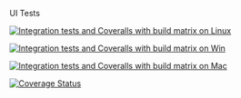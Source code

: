 UI Tests

[![Integration tests and Coveralls with build matrix on Linux](https://github.com/MassimilianoMancini/ui-docker-mongo-example/actions/workflows/linux.yaml/badge.svg)](https://github.com/MassimilianoMancini/ui-docker-mongo-example/actions/workflows/linux.yaml)

[![Integration tests and Coveralls with build matrix on Win](https://github.com/MassimilianoMancini/ui-docker-mongo-example/actions/workflows/windows.yaml/badge.svg)](https://github.com/MassimilianoMancini/ui-docker-mongo-example/actions/workflows/windows.yaml)

[![Integration tests and Coveralls with build matrix on Mac](https://github.com/MassimilianoMancini/ui-docker-mongo-example/actions/workflows/mac.yaml/badge.svg)](https://github.com/MassimilianoMancini/ui-docker-mongo-example/actions/workflows/mac.yaml)

[![Coverage Status](https://coveralls.io/repos/github/MassimilianoMancini/ui-docker-mongo-example/badge.svg?branch=main)](https://coveralls.io/github/MassimilianoMancini/ui-docker-mongo-example?branch=main)
